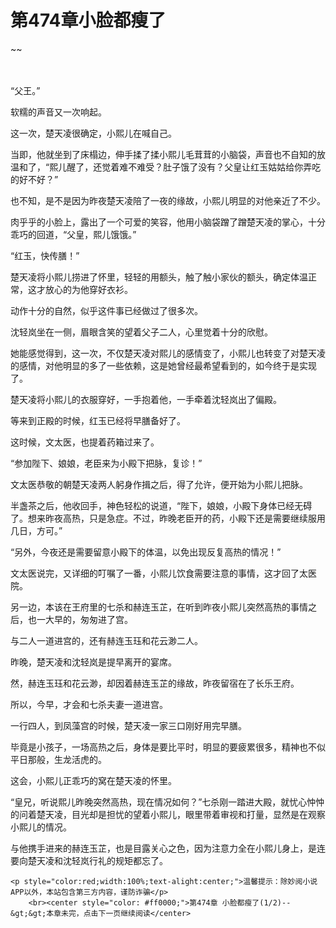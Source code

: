 # 第474章小脸都瘦了
~~
    	    <p name="pagetop" href="javascript:void(0);" onclick="return false" style="line-height: 35px;padding: 10px;color: #333;"> </p><p>“父王。”</p><p>软糯的声音又一次响起。</p><p>这一次，楚天凌很确定，小熙儿在喊自己。</p><p>当即，他就坐到了床榻边，伸手揉了揉小熙儿毛茸茸的小脑袋，声音也不自知的放温和了，“熙儿醒了，还觉着难不难受？肚子饿了没有？父皇让红玉姑姑给你弄吃的好不好？”</p><p>也不知，是不是因为昨夜楚天凌陪了一夜的缘故，小熙儿明显的对他亲近了不少。</p><p>肉乎乎的小脸上，露出了一个可爱的笑容，他用小脑袋蹭了蹭楚天凌的掌心，十分乖巧的回道，“父皇，熙儿饿饿。”</p><p>“红玉，快传膳！”</p><p>楚天凌将小熙儿捞进了怀里，轻轻的用额头，触了触小家伙的额头，确定体温正常，这才放心的为他穿好衣衫。</p><p>动作十分的自然，似乎这件事已经做过了很多次。</p><p>沈轻岚坐在一侧，眉眼含笑的望着父子二人，心里觉着十分的欣慰。</p><p>她能感觉得到，这一次，不仅楚天凌对熙儿的感情变了，小熙儿也转变了对楚天凌的感情，对他明显的多了一些依赖，这是她曾经最希望看到的，如今终于是实现了。</p><p>楚天凌将小熙儿的衣服穿好，一手抱着他，一手牵着沈轻岚出了偏殿。</p><p>等来到正殿的时候，红玉已经将早膳备好了。</p><p>这时候，文太医，也提着药箱过来了。</p><p>“参加陛下、娘娘，老臣来为小殿下把脉，复诊！”</p><p>文太医恭敬的朝楚天凌两人躬身作揖之后，得了允许，便开始为小熙儿把脉。</p><p>半盏茶之后，他收回手，神色轻松的说道，“陛下，娘娘，小殿下身体已经无碍了。想来昨夜高热，只是急症。不过，昨晚老臣开的药，小殿下还是需要继续服用几日，方可。”</p><p>“另外，今夜还是需要留意小殿下的体温，以免出现反复高热的情况！”</p><p>文太医说完，又详细的叮嘱了一番，小熙儿饮食需要注意的事情，这才回了太医院。</p><p>另一边，本该在王府里的七杀和赫连玉芷，在听到昨夜小熙儿突然高热的事情之后，也一大早的，匆匆进了宫。</p><p>与二人一道进宫的，还有赫连玉珏和花云渺二人。</p><p>昨晚，楚天凌和沈轻岚是提早离开的宴席。</p><p>然，赫连玉珏和花云渺，却因着赫连玉芷的缘故，昨夜留宿在了长乐王府。</p><p>所以，今早，才会和七杀夫妻一道进宫。</p><p>一行四人，到凤藻宫的时候，楚天凌一家三口刚好用完早膳。</p><p>毕竟是小孩子，一场高热之后，身体是要比平时，明显的要疲累很多，精神也不似平日那般，生龙活虎的。</p><p>这会，小熙儿正乖巧的窝在楚天凌的怀里。</p><p>“皇兄，听说熙儿昨晚突然高热，现在情况如何？”七杀刚一踏进大殿，就忧心忡忡的问着楚天凌，目光却是担忧的望着小熙儿，眼里带着审视和打量，显然是在观察小熙儿的情况。</p><p>与他携手进来的赫连玉芷，也是目露关心之色，因为注意力全在小熙儿身上，是连要向楚天凌和沈轻岚行礼的规矩都忘了。</p>
    	
   	<p style="color:red;width:100%;text-alight:center;">温馨提示：除妙阅小说APP以外，本站包含第三方内容，谨防诈骗</p>
    	<br><center style="color: #ff0000;">第474章 小脸都瘦了(1/2)--&gt;&gt;本章未完，点击下一页继续阅读</center>
    	